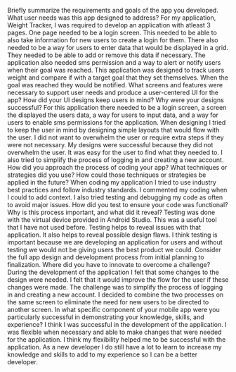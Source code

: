 Briefly summarize the requirements and goals of the app you developed. What user needs was this app designed to address?
For my application, Weight Tracker, I was required to develop an application with atleast 3 pages. One page needed to be a login screen. This needed to be able to also take information for new users to create a login for them. There also needed to be a way for users to enter data that would be displayed in a grid. They needed to be able to add or remove this data if necessary. The application also needed sms permission and a way to alert or notify users when their goal was reached. This application was designed to track users weight and compare if with a target goal that they set themselves. When the goal was reached they would be notified.
What screens and features were necessary to support user needs and produce a user-centered UI for the app? How did your UI designs keep users in mind? Why were your designs successful?
For this application there needed to be a login screen, a screen the displayed the users data, a way for users to input data, and a way for users to enable sms permissions for the application. When designing I tried to keep the user in mind by designing simple layouts that would flow with the user. I did not want to overwhelm the user or require extra steps if they were not necessary. My designs were successful because they did not overwhelm the user. It was easy for the user to find what they needed to. I also tried to simplify the process of logging in and creating a new account.
How did you approach the process of coding your app? What techniques or strategies did you use? How could those techniques or strategies be applied in the future?
When coding my application I tried to use industry best practices and follow industry standards. I commented my coding when I could to add context. I also tried testing and debugging my code as often to avoid major issues. 
How did you test to ensure your code was functional? Why is this process important, and what did it reveal?
Testing was done with the virtual device provided in Android Studio. This was a useful tool that I have not used before. Testing helps to reveal issues with that application. It also helps to reveal possible design flaws. I think testing is important because we are developing an application for users and without testing we would not be giving users the best product we could.
Consider the full app design and development process from initial planning to finalization. Where did you have to innovate to overcome a challenge?
During the development of the application I felt that some changes to the design were needed. I felt that it would improve the flow for the user if these changes were made. The challenge was to simplify the process of logging in and creating a new account. I decided to combine the two processes on the same screen to eliminate the need for new users to be directed to another screen.
In what specific component of your mobile app were you particularly successful in demonstrating your knowledge, skills, and experience?
I think I was successful in the development of the application. I was flexible when necessary and able to make changes that were needed for the application. I think my flexibility helped me to be successful with the application. As a new developer I do still have a lot to learn to increase my knowledge and skills to add to my experience so I can be a better developer.
